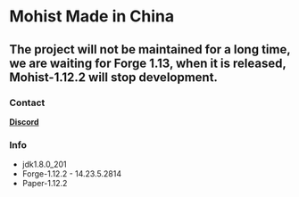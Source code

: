# Mohist Made in China

## The project will not be maintained for a long time, we are waiting for Forge 1.13, when it is released, Mohist-1.12.2 will stop development.

### Contact
   [**Discord**](https://discord.gg/HNmmrCV)

### Info
* jdk1.8.0_201
* Forge-1.12.2 - 14.23.5.2814
* Paper-1.12.2
